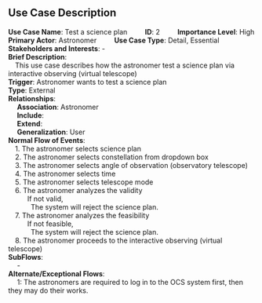 ## Use Case Description

<b>Use Case Name</b>: Test a science plan &emsp;&emsp; <b>ID</b>: 2	&emsp;&emsp; <b>Importance Level</b>: High <br>
<b>Primary Actor</b>: Astronomer &emsp;&emsp; <b>Use Case Type</b>: Detail, Essential<br>
<b>Stakeholders and Interests</b>: - <br>
<b>Brief Description</b>: <br>
&emsp;This use case describes how the astronomer test a science plan via interactive observing (virtual telescope)<br>
<b>Trigger</b>: Astronomer wants to test a science plan<br>
<b>Type</b>: External<br>
<b>Relationships</b>:<br>
&emsp; <b>Association</b>: Astronomer <br>
&emsp; <b>Include</b>:<br>
&emsp; <b>Extend</b>:<br>
&emsp; <b>Generalization</b>: User<br>
<b>Normal Flow of Events</b>:<br>
&emsp;1.	The astronomer selects science plan<br>
&emsp;2.	The astronomer selects constellation from dropdown box<br>
&emsp;3.	The astronomer selects angle of observation (observatory telescope)<br>
&emsp;4.	The astronomer selects time<br>
&emsp;5.	The astronomer selects telescope mode<br>
&emsp;6.	The astronomer analyzes the validity<br>
&emsp;&emsp;&ensp;	If not valid,<br>
&emsp;&emsp;&ensp;&ensp;		The system will reject the science plan.<br>
&emsp;7.	The astronomer analyzes the feasibility<br>
&emsp;&emsp;&ensp;	If not feasible,<br>
&emsp;&emsp;&ensp;&ensp;		The system will reject the science plan.<br>
&emsp;8.	The astronomer proceeds to the interactive observing (virtual telescope)<br>
<b>SubFlows</b>:<br>
&emsp;	-<br>
<b>Alternate/Exceptional Flows</b>:<br>
&emsp;	1: The astronomers are required to log in to the OCS system first, then they may do their works.<br>

